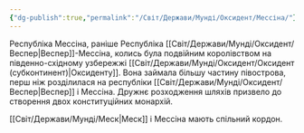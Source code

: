 ```yaml
---
{"dg-publish":true,"permalink":"/Світ/Держави/Мунді/Оксидент/Мессіна/"}
---
```


Республіка Мессіна, раніше Республіка [[Світ/Держави/Мунді/Оксидент/Веспер\|Веспер]]-Мессіна, колись була подвійним королівством на південно-східному узбережжі [[Світ/Держави/Мунді/Оксидент/Оксидент (субконтинент)\|Оксиденту]]. Вона займала більшу частину півострова, перш ніж розділилася на республіки [[Світ/Держави/Мунді/Оксидент/Веспер\|Веспер]] і Мессіна. Дружнє розходження шляхів призвело до створення двох конституційних монархій.

[[Світ/Держави/Мунді/Меск\|Меск]] і Мессіна мають спільний кордон.